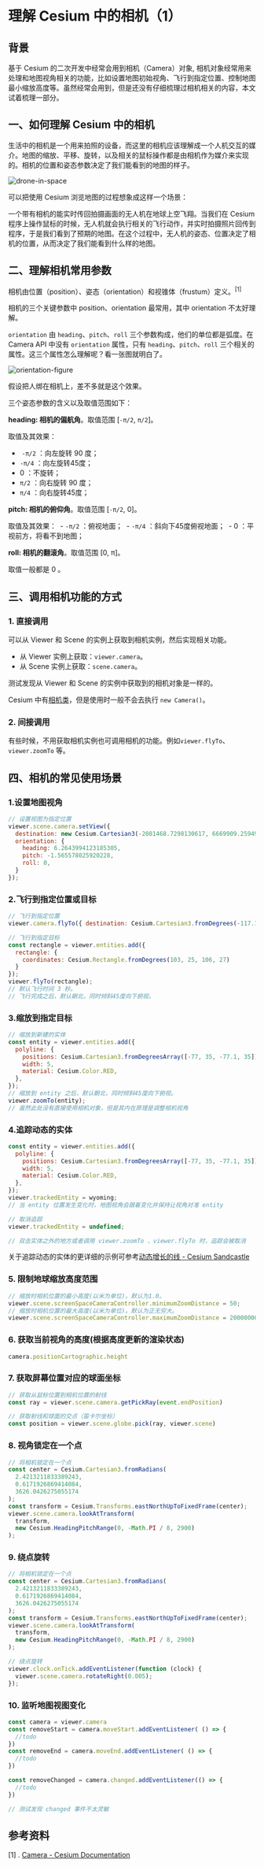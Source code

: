 # 理解 Cesium 中的相机（1）

## 背景

基于 Cesium 的二次开发中经常会用到相机（Camera）对象, 相机对象经常用来处理和地图视角相关的功能，比如设置地图初始视角、飞行到指定位置、控制地图最小缩放高度等。虽然经常会用到，但是还没有仔细梳理过相机相关的内容，本文试着梳理一部分。

## 一、如何理解 Cesium 中的相机

生活中的相机是一个用来拍照的设备，而这里的相机应该理解成一个人机交互的媒介。地图的缩放、平移、旋转，以及相关的鼠标操作都是由相机作为媒介来实现的。相机的位置和姿态参数决定了我们能看到的地图的样子。

![drone-in-space](../assets/images/drone-in-space.jpg)

可以把使用 Cesium 浏览地图的过程想象成这样一个场景：

一个带有相机的能实时传回拍摄画面的无人机在地球上空飞翔。当我们在 Cesium 程序上操作鼠标的时候，无人机就会执行相关的飞行动作，并实时拍摄照片回传到程序，于是我们看到了预期的地图。在这个过程中，无人机的姿态、位置决定了相机的位置，从而决定了我们能看到什么样的地图。

## 二、理解相机常用参数

相机由位置（position）、姿态（orientation）和视锥体（frustum）定义。<sup>[1]</sup>

相机的三个关键参数中 position、orientation 最常用，其中 orientation 不太好理解。

`orientation` 由 `heading`、`pitch`、`roll` 三个参数构成，他们的单位都是弧度。在 Camera API 中没有 `orientation` 属性，只有 `heading`、`pitch`、`roll` 三个相关的属性。这三个属性怎么理解呢？看一张图就明白了。

![orientation-figure](../assets/images/heading-pitch-roll.jpg)

假设把人绑在相机上，差不多就是这个效果。

三个姿态参数的含义以及取值范围如下：

**heading: 相机的偏航角**。取值范围 [`-π/2`, `π/2`]。

取值及其效果：
-  `-π/2` ：向左旋转 90 度；
- `-π/4` ：向左旋转45度；
- 0 ：不旋转；
- `π/2` ：向右旋转 90 度；
- `π/4` ：向右旋转45度；

**pitch: 相机的俯仰角**。取值范围 [`-π/2`, 0]。

取值及其效果：
 - `-π/2` ：俯视地面；
 - `-π/4` ：斜向下45度俯视地面；
 - 0 ：平视前方，将看不到地图；

**roll: 相机的翻滚角**。取值范围 [0, π]。

取值一般都是 0 。

## 三、调用相机功能的方式

### 1. 直接调用

可以从 Viewer 和 Scene 的实例上获取到相机实例，然后实现相关功能。

- 从 Viewer 实例上获取：`viewer.camera`。
- 从 Scene 实例上获取：`scene.camera`。

测试发现从 Viewer 和 Scene 的实例中获取到的相机对象是一样的。

Cesium 中有[相机类](https://cesium.com/learn/cesiumjs/ref-doc/Camera.html)，但是使用时一般不会去执行 `new Camera()`。

### 2. 间接调用

有些时候，不用获取相机实例也可调用相机的功能。例如`viewer.flyTo`、`viewer.zoomTo` 等。

## 四、相机的常见使用场景

### 1.设置地图视角
```js
// 设置视图为指定位置
viewer.scene.camera.setView({  
  destination: new Cesium.Cartesian3(-2081468.7298130617, 6669909.259494101, 3527719.400741791),  
  orientation: {  
    heading: 6.2643994123185305,  
    pitch: -1.565578025920228,  
    roll: 0,  
  }
});
```

### 2.飞行到指定位置或目标
```js
// 飞行到指定位置
viewer.camera.flyTo({ destination: Cesium.Cartesian3.fromDegrees(-117.16, 32.71, 15000.0), });

// 飞行到指定目标
const rectangle = viewer.entities.add({ 
  rectangle: { 
    coordinates: Cesium.Rectangle.fromDegrees(103, 25, 106, 27)
  }
}); 
viewer.flyTo(rectangle);
// 默认飞行时间 3 秒。
// 飞行完成之后，默认朝北，同时倾斜45度向下俯视。
```

### 3.缩放到指定目标
```js
// 缩放到新建的实体
const entity = viewer.entities.add({
  polyline: {
    positions: Cesium.Cartesian3.fromDegreesArray([-77, 35, -77.1, 35]),
    width: 5,
    material: Cesium.Color.RED,
  },
});
// 缩放到 entity 之后，默认朝北，同时倾斜45度向下俯视。
viewer.zoomTo(entity);
// 虽然此处没有直接使用相机对象，但是其内在原理是调整相机视角
```

### 4.追踪动态的实体
```js
const entity = viewer.entities.add({
  polyline: {
    positions: Cesium.Cartesian3.fromDegreesArray([-77, 35, -77.1, 35]),
    width: 5,
    material: Cesium.Color.RED,
  },
});
viewer.trackedEntity = wyoming;
// 当 entity 位置发生变化时，地图视角会跟着变化并保持让视角对准 entity

// 取消追踪 
viewer.trackedEntity = undefined;

// 双击实体之外的地方或者调用 viewer.zoomTo 、viewer.flyTo 时，追踪会被取消
```

关于追踪动态的实体的更详细的示例可参考[动态增长的线 - Cesium Sandcastle](https://sandcastle.cesium.com/?src=Callback%20Property.html&label=All)

### 5. 限制地球缩放高度范围
```js
// 缩放时相机位置的最小高度(以米为单位)。默认为1.0。  
viewer.scene.screenSpaceCameraController.minimumZoomDistance = 50;
// 缩放时相机位置的最大高度(以米为单位)。默认为正无穷大。  
viewer.scene.screenSpaceCameraController.maximumZoomDistance = 20000000;
```

### 6. 获取当前视角的高度(根据高度更新的渲染状态)
```js
camera.positionCartographic.height
```

### 7. 获取屏幕位置对应的球面坐标
```js
// 获取从鼠标位置到相机位置的射线
const ray = viewer.scene.camera.getPickRay(event.endPosition)

// 获取射线和球面的交点（笛卡尔坐标）
const position = viewer.scene.globe.pick(ray, viewer.scene)
```

### 8. 视角锁定在一个点
```js
// 将相机锁定在一个点
const center = Cesium.Cartesian3.fromRadians(
  2.4213211833389243,
  0.6171926869414084,
  3626.0426275055174
);
const transform = Cesium.Transforms.eastNorthUpToFixedFrame(center);
viewer.scene.camera.lookAtTransform(
  transform,
  new Cesium.HeadingPitchRange(0, -Math.PI / 8, 2900)
);
```

### 9. 绕点旋转
```js
// 将相机锁定在一个点
const center = Cesium.Cartesian3.fromRadians(
  2.4213211833389243,
  0.6171926869414084,
  3626.0426275055174
);
const transform = Cesium.Transforms.eastNorthUpToFixedFrame(center);
viewer.scene.camera.lookAtTransform(
  transform,
  new Cesium.HeadingPitchRange(0, -Math.PI / 8, 2900)
);

// 绕点旋转
viewer.clock.onTick.addEventListener(function (clock) {
  viewer.scene.camera.rotateRight(0.005);
});
```

### 10. 监听地图视图变化

```js
const camera = viewer.camera
const removeStart = camera.moveStart.addEventListener( () => {
  //todo
})
const removeEnd = camera.moveEnd.addEventListener( () => {
  //todo
})

const removeChanged = camera.changed.addEventListener(() => {
  //todo
})

// 测试发现 changed 事件不太灵敏
```
## 参考资料

[1] . [Camera - Cesium Documentation](https://cesium.com/learn/cesiumjs/ref-doc/Camera.html)
